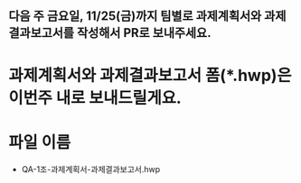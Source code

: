 ## 다음 주 금요일, 11/25(금)까지 팀별로 과제계획서와 과제결과보고서를 작성해서 PR로 보내주세요. 

# 과제계획서와 과제결과보고서 폼(*.hwp)은 이번주 내로 보내드릴게요.

# 파일 이름
- QA-1조-과제계획서-과제결과보고서.hwp
